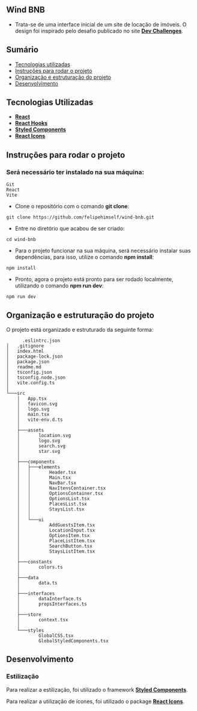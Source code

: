 ## Wind BNB

- Trata-se de uma interface inicial de um site de locação de imóveis. O design foi inspirado pelo desafio publicado no site [**Dev Challenges**](https://devchallenges.io/).

## Sumário

- [Tecnologias utilizadas](#tecnologias)
- [Instruções para rodar o projeto](#instrucoes)
- [Organização e estruturação do projeto](#organizacao)
- [Desenvolvimento](#desenvolvimento)

## Tecnologias Utilizadas <a name="tecnologias"></a>

- [**React**](https://pt-br.reactjs.org/)
- [**React Hooks**](https://pt-br.reactjs.org/docs/hooks-intro.html)
- [**Styled Components**](https://styled-components.com/)
- [**React Icons**](https://react-icons.github.io/react-icons/)

## Instruções para rodar o projeto <a name="instrucoes"></a>

### Será necessário ter instalado na sua máquina:

```
Git
React
Vite
```

- Clone o repositório com o comando **git clone**:

```
git clone https://github.com/felipehimself/wind-bnb.git
```

- Entre no diretório que acabou de ser criado:

```
cd wind-bnb
```

- Para o projeto funcionar na sua máquina, será necessário instalar suas dependências, para isso, utilize o comando **npm install**:

```
npm install
```

- Pronto, agora o projeto está pronto para ser rodado localmente, utilizando o comando **npm run dev**:

```
npm run dev
```

## Organização e estruturação do projeto <a name="organizacao"></a>

O projeto está organizado e estruturado da seguinte forma:

```
      .eslintrc.json
│   .gitignore
│   index.html
│   package-lock.json
│   package.json
│   readme.md
│   tsconfig.json
│   tsconfig.node.json
│   vite.config.ts
│
└───src
    │   App.tsx
    │   favicon.svg
    │   logo.svg
    │   main.tsx
    │   vite-env.d.ts
    │
    ├───assets
    │       location.svg
    │       logo.svg
    │       search.svg
    │       star.svg
    │
    ├───components
    │   ├───elements
    │   │       Header.tsx
    │   │       Main.tsx
    │   │       NavBar.tsx
    │   │       NavItensContainer.tsx
    │   │       OptionsContainer.tsx
    │   │       OptionsList.tsx
    │   │       PlacesList.tsx
    │   │       StaysList.tsx
    │   │
    │   └───ui
    │           AddGuestsItem.tsx
    │           LocationInput.tsx
    │           OptionsItem.tsx
    │           PlaceListItem.tsx
    │           SearchButton.tsx
    │           StaysListItem.tsx
    │
    ├───constants
    │       colors.ts
    │
    ├───data
    │       data.ts
    │
    ├───interfaces
    │       dataInterface.ts
    │       propsInterfaces.ts
    │
    ├───store
    │       context.tsx
    │
    └───styles
            GlobalCSS.tsx
            GlobalStyledComponents.tsx
```

## Desenvolvimento <a name="desenvolvimento" ></a>

### Estilização

Para realizar a estilização, foi utilizado o framework [**Styled Components**](https://styled-components.com/).

Para realizar a utilização de ícones, foi utilizado o package [**React Icons**](https://react-icons.github.io/react-icons/).

